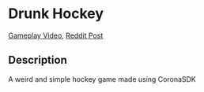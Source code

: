 # Drunk Hockey
[Gameplay Video](https://youtu.be/BwTVx9VNbf8), [Reddit Post](https://www.reddit.com/r/gaming/comments/5s5kwi/make_an_unusual_hockey_game_they_said/)

## Description
A weird and simple hockey game made using CoronaSDK
